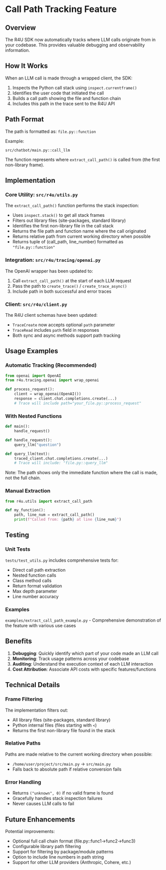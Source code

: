 # Call Path Tracking Feature

## Overview

The R4U SDK now automatically tracks where LLM calls originate from in your codebase. This provides valuable debugging and observability information.

## How It Works

When an LLM call is made through a wrapped client, the SDK:

1. Inspects the Python call stack using `inspect.currentframe()`
2. Identifies the user code that initiated the call
3. Builds a call path showing the file and function chain
4. Includes this path in the trace sent to the R4U API

## Path Format

The path is formatted as: `file.py::function`

Example:

```
src/chatbot/main.py::call_llm
```

The function represents where `extract_call_path()` is called from (the first non-library frame).

## Implementation

### Core Utility: `src/r4u/utils.py`

The `extract_call_path()` function performs the stack inspection:

- Uses `inspect.stack()` to get all stack frames
- Filters out library files (site-packages, standard library)
- Identifies the first non-library file in the call stack
- Returns the file path and function name where the call originated
- Returns relative path from current working directory when possible
- Returns tuple of (call_path, line_number) formatted as `"file.py::function"`

### Integration: `src/r4u/tracing/openai.py`

The OpenAI wrapper has been updated to:

1. Call `extract_call_path()` at the start of each LLM request
2. Pass the path to `create_trace()` / `create_trace_async()`
3. Include path in both successful and error traces

### Client: `src/r4u/client.py`

The R4U client schemas have been updated:

- `TraceCreate` now accepts optional `path` parameter
- `TraceRead` includes `path` field in responses
- Both sync and async methods support path tracking

## Usage Examples

### Automatic Tracking (Recommended)

```python
from openai import OpenAI
from r4u.tracing.openai import wrap_openai

def process_request():
    client = wrap_openai(OpenAI())
    response = client.chat.completions.create(...)
    # Trace will include path="your_file.py::process_request"
```

### With Nested Functions

```python
def main():
    handle_request()

def handle_request():
    query_llm("question")

def query_llm(text):
    traced_client.chat.completions.create(...)
    # Trace will include: "file.py::query_llm"
```

Note: The path shows only the immediate function where the call is made, not the full chain.

### Manual Extraction

```python
from r4u.utils import extract_call_path

def my_function():
    path, line_num = extract_call_path()
    print(f"Called from: {path} at line {line_num}")
```

## Testing

### Unit Tests

`tests/test_utils.py` includes comprehensive tests for:

- Direct call path extraction
- Nested function calls
- Class method calls
- Return format validation
- Max depth parameter
- Line number accuracy

### Examples

`examples/extract_call_path_example.py` - Comprehensive demonstration of the feature with various use cases

## Benefits

1. **Debugging**: Quickly identify which part of your code made an LLM call
2. **Monitoring**: Track usage patterns across your codebase
3. **Auditing**: Understand the execution context of each LLM interaction
4. **Cost Attribution**: Associate API costs with specific features/functions

## Technical Details

### Frame Filtering

The implementation filters out:

- All library files (site-packages, standard library)
- Python internal files (files starting with `<`)
- Returns the first non-library file found in the stack

### Relative Paths

Paths are made relative to the current working directory when possible:

- `/home/user/project/src/main.py` → `src/main.py`
- Falls back to absolute path if relative conversion fails

### Error Handling

- Returns `("unknown", 0)` if no valid frame is found
- Gracefully handles stack inspection failures
- Never causes LLM calls to fail

## Future Enhancements

Potential improvements:

- Optional full call chain format (file.py::func1->func2->func3)
- Configurable library path filtering
- Support for filtering by package/module patterns
- Option to include line numbers in path string
- Support for other LLM providers (Anthropic, Cohere, etc.)
